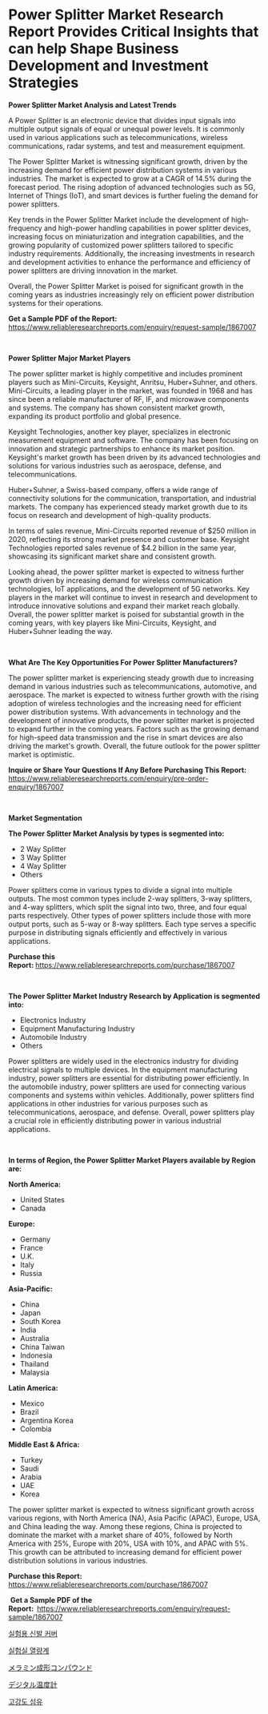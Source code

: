 <p><h1>Power Splitter Market Research Report Provides Critical Insights that can help Shape Business Development and Investment Strategies</h1></p><p><strong>Power Splitter Market Analysis and Latest Trends</strong></p>
<p><p>A Power Splitter is an electronic device that divides input signals into multiple output signals of equal or unequal power levels. It is commonly used in various applications such as telecommunications, wireless communications, radar systems, and test and measurement equipment.</p><p>The Power Splitter Market is witnessing significant growth, driven by the increasing demand for efficient power distribution systems in various industries. The market is expected to grow at a CAGR of 14.5% during the forecast period. The rising adoption of advanced technologies such as 5G, Internet of Things (IoT), and smart devices is further fueling the demand for power splitters.</p><p>Key trends in the Power Splitter Market include the development of high-frequency and high-power handling capabilities in power splitter devices, increasing focus on miniaturization and integration capabilities, and the growing popularity of customized power splitters tailored to specific industry requirements. Additionally, the increasing investments in research and development activities to enhance the performance and efficiency of power splitters are driving innovation in the market.</p><p>Overall, the Power Splitter Market is poised for significant growth in the coming years as industries increasingly rely on efficient power distribution systems for their operations.</p></p>
<p><strong>Get a Sample PDF of the Report:&nbsp;</strong> <a href="https://www.reliableresearchreports.com/enquiry/request-sample/1867007">https://www.reliableresearchreports.com/enquiry/request-sample/1867007</a></p>
<p>&nbsp;</p>
<p><strong>Power Splitter Major Market Players</strong></p>
<p><p>The power splitter market is highly competitive and includes prominent players such as Mini-Circuits, Keysight, Anritsu, Huber+Suhner, and others. Mini-Circuits, a leading player in the market, was founded in 1968 and has since been a reliable manufacturer of RF, IF, and microwave components and systems. The company has shown consistent market growth, expanding its product portfolio and global presence.</p><p>Keysight Technologies, another key player, specializes in electronic measurement equipment and software. The company has been focusing on innovation and strategic partnerships to enhance its market position. Keysight's market growth has been driven by its advanced technologies and solutions for various industries such as aerospace, defense, and telecommunications.</p><p>Huber+Suhner, a Swiss-based company, offers a wide range of connectivity solutions for the communication, transportation, and industrial markets. The company has experienced steady market growth due to its focus on research and development of high-quality products.</p><p>In terms of sales revenue, Mini-Circuits reported revenue of $250 million in 2020, reflecting its strong market presence and customer base. Keysight Technologies reported sales revenue of $4.2 billion in the same year, showcasing its significant market share and consistent growth.</p><p>Looking ahead, the power splitter market is expected to witness further growth driven by increasing demand for wireless communication technologies, IoT applications, and the development of 5G networks. Key players in the market will continue to invest in research and development to introduce innovative solutions and expand their market reach globally. Overall, the power splitter market is poised for substantial growth in the coming years, with key players like Mini-Circuits, Keysight, and Huber+Suhner leading the way.</p></p>
<p>&nbsp;</p>
<p><strong>What Are The Key Opportunities For Power Splitter Manufacturers?</strong></p>
<p><p>The power splitter market is experiencing steady growth due to increasing demand in various industries such as telecommunications, automotive, and aerospace. The market is expected to witness further growth with the rising adoption of wireless technologies and the increasing need for efficient power distribution systems. With advancements in technology and the development of innovative products, the power splitter market is projected to expand further in the coming years. Factors such as the growing demand for high-speed data transmission and the rise in smart devices are also driving the market's growth. Overall, the future outlook for the power splitter market is optimistic.</p></p>
<p><strong>Inquire or Share Your Questions If Any Before Purchasing This Report:</strong> <a href="https://www.reliableresearchreports.com/enquiry/pre-order-enquiry/1867007">https://www.reliableresearchreports.com/enquiry/pre-order-enquiry/1867007</a></p>
<p>&nbsp;</p>
<p><strong>Market Segmentation</strong></p>
<p><strong>The Power Splitter Market Analysis by types is segmented into:</strong></p>
<p><ul><li>2 Way Splitter</li><li>3 Way Splitter</li><li>4 Way Splitter</li><li>Others</li></ul></p>
<p><p>Power splitters come in various types to divide a signal into multiple outputs. The most common types include 2-way splitters, 3-way splitters, and 4-way splitters, which split the signal into two, three, and four equal parts respectively. Other types of power splitters include those with more output ports, such as 5-way or 8-way splitters. Each type serves a specific purpose in distributing signals efficiently and effectively in various applications.</p></p>
<p><strong>Purchase this Report:&nbsp;</strong><a href="https://www.reliableresearchreports.com/purchase/1867007">https://www.reliableresearchreports.com/purchase/1867007</a></p>
<p>&nbsp;</p>
<p><strong>The Power Splitter Market Industry Research by Application is segmented into:</strong></p>
<p><ul><li>Electronics Industry</li><li>Equipment Manufacturing Industry</li><li>Automobile Industry</li><li>Others</li></ul></p>
<p><p>Power splitters are widely used in the electronics industry for dividing electrical signals to multiple devices. In the equipment manufacturing industry, power splitters are essential for distributing power efficiently. In the automobile industry, power splitters are used for connecting various components and systems within vehicles. Additionally, power splitters find applications in other industries for various purposes such as telecommunications, aerospace, and defense. Overall, power splitters play a crucial role in efficiently distributing power in various industrial applications.</p></p>
<p>&nbsp;</p>
<p><strong>In terms of Region, the Power Splitter Market Players available by Region are:</strong></p>
<p>
    <p> <strong> North America: </strong>
        <ul>
            <li>United States</li>
            <li>Canada</li>
        </ul>
        </p> 
    <p> <strong> Europe: </strong>
        <ul>
            <li>Germany</li>
            <li>France</li>
            <li>U.K.</li>
            <li>Italy</li>
            <li>Russia</li>
        </ul>
        </p> 
    <p> <strong> Asia-Pacific: </strong>
        <ul>
            <li>China</li>
            <li>Japan</li>
            <li>South Korea</li>
            <li>India</li>
            <li>Australia</li>
            <li>China Taiwan</li>
            <li>Indonesia</li>
            <li>Thailand</li>
            <li>Malaysia</li>
        </ul>
        </p> 
    <p> <strong> Latin America: </strong>
        <ul>
            <li>Mexico</li>
            <li>Brazil</li>
            <li>Argentina Korea</li>
            <li>Colombia</li>
        </ul>
        </p> 
    <p> <strong> Middle East & Africa: </strong>
        <ul>
            <li>Turkey</li>
            <li>Saudi</li>
            <li>Arabia</li>
            <li>UAE</li>
            <li>Korea</li>
        </ul>
    </p>
    </p>
<p><p>The power splitter market is expected to witness significant growth across various regions, with North America (NA), Asia Pacific (APAC), Europe, USA, and China leading the way. Among these regions, China is projected to dominate the market with a market share of 40%, followed by North America with 25%, Europe with 20%, USA with 10%, and APAC with 5%. This growth can be attributed to increasing demand for efficient power distribution solutions in various industries.</p></p>
<p><strong>Purchase this Report: </strong><a href="https://www.reliableresearchreports.com/purchase/1867007">https://www.reliableresearchreports.com/purchase/1867007</a></p>
<p>&nbsp;<strong>Get a Sample PDF of the Report:&nbsp;&nbsp;</strong><a href="https://www.reliableresearchreports.com/enquiry/request-sample/1867007">https://www.reliableresearchreports.com/enquiry/request-sample/1867007</a></p>
<p><strong></strong></p>
<p><p><a href="https://github.com/WilburKihn5676/Market-Research-Report-List-1/blob/main/806208611069.md">실험용 신발 커버</a></p><p><a href="https://github.com/wallacBahrtyinger567686/Market-Research-Report-List-1/blob/main/364387111070.md">실험실 열량계</a></p><p><a href="https://github.com/EthanMorar2011/Market-Research-Report-List-1/blob/main/883687111887.md">メラミン成形コンパウンド</a></p><p><a href="https://medium.com/@colbu56546/%E3%83%87%E3%82%B3%E3%83%BC%E3%83%87%E3%82%A3%E3%83%B3%E3%82%B0%E3%83%87%E3%82%B8%E3%82%BF%E3%83%AB%E6%B8%A9%E5%BA%A6%E8%A8%88%E5%B8%82%E5%A0%B4%E3%81%AE%E3%83%A1%E3%83%88%E3%83%AA%E3%83%83%E3%82%AF%E3%82%B9-%E5%B8%82%E5%A0%B4%E3%82%B7%E3%82%A7%E3%82%A2-%E3%83%88%E3%83%AC%E3%83%B3%E3%83%89-%E6%88%90%E9%95%B7%E3%83%91%E3%82%BF%E3%83%BC%E3%83%B3-809f59440c00">デジタル温度計</a></p><p><a href="https://medium.com/@thib_harou/%EA%B3%A0%EA%B0%95%EB%8F%84-%EC%84%AC%EC%9C%A0-%EC%8B%9C%EC%9E%A5%EC%9D%80-%EC%8B%9C%EC%9E%A5-%EC%A0%90%EC%9C%A0%EC%9C%A8-%EC%8B%9C%EC%9E%A5-%EB%8F%99%ED%96%A5-%EB%B0%8F-%EC%8B%9C%EC%9E%A5-%EC%84%B1%EC%9E%A5%EC%97%90-%EA%B4%80%ED%95%9C-%EC%A0%95%EB%B3%B4%EB%A5%BC-%EC%A0%9C%EA%B3%B5%ED%95%A9%EB%8B%88%EB%8B%A4-46396f7935e8">고강도 섬유</a></p></p>